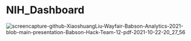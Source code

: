 # NIH_Dashboard
![screencapture-github-XiaoshuangLiu-Wayfair-Babson-Analytics-2021-blob-main-presentation-Babson-Hack-Team-12-pdf-2021-10-22-20_27_56](https://user-images.githubusercontent.com/16827556/138535415-81fb0d26-8346-473c-b6cf-b9407fb95154.png)
